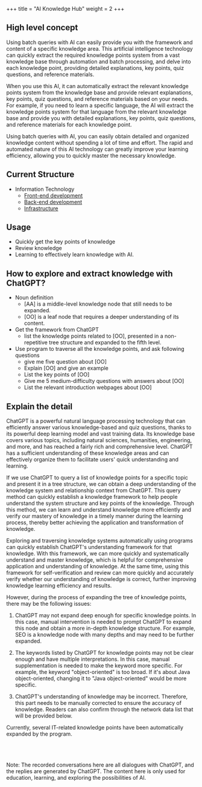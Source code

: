 +++
title = "AI Knowledge Hub"
weight = 2
+++

## High level concept
Using batch queries with AI can easily provide you with the framework and content of a specific knowledge area. This artificial intelligence technology can quickly extract the required knowledge points system from a vast knowledge base through automation and batch processing, and delve into each knowledge point, providing detailed explanations, key points, quiz questions, and reference materials.

When you use this AI, it can automatically extract the relevant knowledge points system from the knowledge base and provide relevant explanations, key points, quiz questions, and reference materials based on your needs. For example, if you need to learn a specific language, the AI will extract the knowledge points system for that language from the relevant knowledge base and provide you with detailed explanations, key points, quiz questions, and reference materials for each knowledge point.

Using batch queries with AI, you can easily obtain detailed and organized knowledge content without spending a lot of time and effort. The rapid and automated nature of this AI technology can greatly improve your learning efficiency, allowing you to quickly master the necessary knowledge.

## Current Structure
- Information Technology
  - [Front-end development](https://learninfun.github.io/learn-with-ai/ai-knowledge-hub/it/front-end-development/)
  - [Back-end development](https://learninfun.github.io/learn-with-ai/ai-knowledge-hub/it/back-end-development/)
  - [Infrastructure](https://learninfun.github.io/learn-with-ai/ai-knowledge-hub/it/infrastructure/)

## Usage
- Quickly get the key points of knowledge
- Review knowledge
- Learning to effectively learn knowledge with AI.

## How to explore and extract knowledge with ChatGPT?
- Noun definition
  - [AA] is a middle-level knowledge node that still needs to be expanded.
  - [OO] is a leaf node that requires a deeper understanding of its content.
- Get the framework from ChatGPT
  - list the knowledge points related to [OO], presented in a non-repetitive tree structure and expanded to the fifth level.
- Use program to traverse all the knowledge points, and ask following questions
  - give me five question about [OO]
  - Explain [OO] and give an example
  - List the key points of [OO]
  - Give me 5 medium-difficulty questions with answers about [OO]
  - List the relevant introduction webpages about [OO]

## Explain the detail

ChatGPT is a powerful natural language processing technology that can efficiently answer various knowledge-based and quiz questions, thanks to its powerful deep learning model and vast training data.
Its knowledge base covers various topics, including natural sciences, humanities, engineering, and more, and has reached a fairly rich and comprehensive level.
ChatGPT has a sufficient understanding of these knowledge areas and can effectively organize them to facilitate users' quick understanding and learning.

If we use ChatGPT to query a list of knowledge points for a specific topic and present it in a tree structure, we can obtain a deep understanding of the knowledge system and relationship context from ChatGPT.
This query method can quickly establish a knowledge framework to help people understand the system structure and key points of the knowledge.
Through this method, we can learn and understand knowledge more efficiently and verify our mastery of knowledge in a timely manner during the learning process, thereby better achieving the application and transformation of knowledge.

Exploring and traversing knowledge systems automatically using programs can quickly establish ChatGPT's understanding framework for that knowledge. With this framework, we can more quickly and systematically understand and master knowledge, which is helpful for comprehensive application and understanding of knowledge. At the same time, using this framework for self-verification and review can more quickly and accurately verify whether our understanding of knowledge is correct, further improving knowledge learning efficiency and results.

However, during the process of expanding the tree of knowledge points, there may be the following issues:

1. ChatGPT may not expand deep enough for specific knowledge points. In this case, manual intervention is needed to prompt ChatGPT to expand this node and obtain a more in-depth knowledge structure. For example, SEO is a knowledge node with many depths and may need to be further expanded.

2. The keywords listed by ChatGPT for knowledge points may not be clear enough and have multiple interpretations. In this case, manual supplementation is needed to make the keyword more specific. For example, the keyword "object-oriented" is too broad. If it's about Java object-oriented, changing it to "Java object-oriented" would be more specific.

3. ChatGPT's understanding of knowledge may be incorrect. Therefore, this part needs to be manually corrected to ensure the accuracy of knowledge. Readers can also confirm through the network data list that will be provided below.

Currently, several IT-related knowledge points have been automatically expanded by the program.


<br><br><br>
Note: The recorded conversations here are all dialogues with ChatGPT, and the replies are generated by ChatGPT. The content here is only used for education, learning, and exploring the possibilities of AI.
